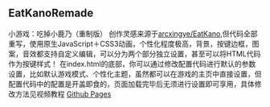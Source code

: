 ## EatKanoRemade
小游戏：吃掉小鹿乃（重制版）
  创作灵感来源于[arcxingye/EatKano](https://github.com/arcxingye/EatKano),但代码全部重写，使用原生JavaScript＋CSS3动画，个性化程度极高，背景，按键边框，图案，音效都支持自定义编辑，可以分为两个部分独立设置，甚至可以将HTML代码作为按键样式！
  在index.html的底部，你可以通过修改配置代码进行默认的参数设置，比如默认游戏模式、个性化主题，虽然都可以在游戏的主页中直接设置，但配置代码中的配置是开盖即食的，页面加载完毕后无须进行设置即可享用，具体修改方法见视频教程
[Github Pages](https://bugteas.github.io/EatKanoRemade/index.html)
